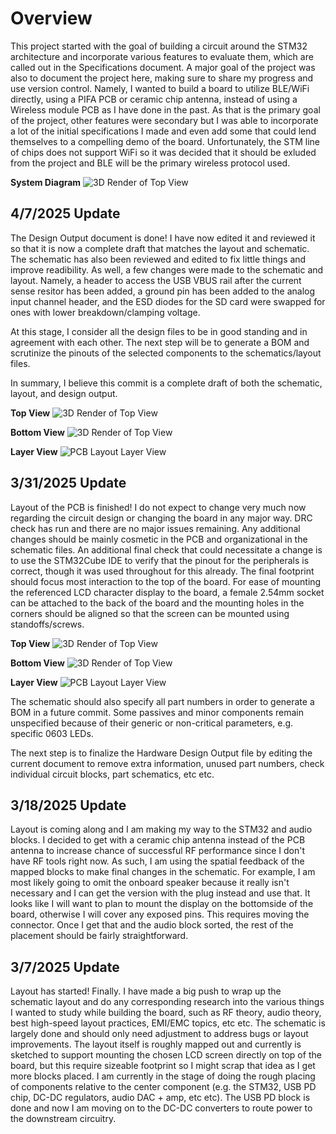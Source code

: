 # Overview

This project started with the goal of building a circuit around the STM32 architecture and incorporate various features to evaluate them, which are called out in the Specifications document. A major goal of the project was also to document the project here, making sure to share my progress and use version control. Namely, I wanted to build a board to utilize BLE/WiFi directly, using a PIFA PCB or ceramic chip antenna, instead of using a Wireless module PCB as I have done in the past. As that is the primary goal of the project, other features were secondary but I was able to incorporate a lot of the initial specifications I made and even add some that could lend themselves to a compelling demo of the board. Unfortunately, the STM line of chips does not support WiFi so it was decided that it should be exluded from the project and BLE will be the primary wireless protocol used.

**System Diagram**
![3D Render of Top View](<./Images/System Diagram.svg>)

## 4/7/2025 Update

The Design Output document is done! I have now edited it and reviewed it so that it is now a complete draft that matches the layout and schematic. The schematic has also been reviewed and edited to fix little things and improve readibility. As well, a few changes were made to the schematic and layout. Namely, a header to access the USB VBUS rail after the current sense resitor has been added, a ground pin has been added to the analog input channel header, and the ESD diodes for the SD card were swapped for ones with lower breakdown/clamping voltage.

At this stage, I consider all the design files to be in good standing and in agreement with each other. The next step will be to generate a BOM and scrutinize the pinouts of the selected components to the schematics/layout files.

In summary, I believe this commit is a complete draft of both the schematic, layout, and design output.

**Top View**
![3D Render of Top View](<./Images/Routing done - 4.7.2025 - Top view.PNG>)

**Bottom View**
![3D Render of Top View](<./Images/Routing done - 4.7.2025 - Bottom view.PNG>)

**Layer View**
![PCB Layout Layer View](<./Images/Routing done - 4.7.2025 - metal view.PNG>)

## 3/31/2025 Update

Layout of the PCB is finished! I do not expect to change very much now regarding the circuit design or changing the board in any major way. DRC check has run and there are no major issues remaining. Any additional changes should be mainly cosmetic in the PCB and organizational in the schematic files. An additional final check that could necessitate a change is to use the STM32Cube IDE to verify that the pinout for the peripherals is correct, though it was used throughout for this already. The final footprint should focus most interaction to the top of the board. For ease of mounting the referenced LCD character display to the board, a female 2.54mm socket can be attached to the back of the board and the mounting holes in the corners should be aligned so that the screen can be mounted using standoffs/screws.

**Top View**
![3D Render of Top View](<./Images/Routing done - 3.31.2025 - Top view.PNG>)

**Bottom View**
![3D Render of Top View](<./Images/Routing done - 3.31.2025 - Bottom view.PNG>)

**Layer View**
![PCB Layout Layer View](<./Images/Routing done - 3.31.2025 - metal view.PNG>)

The schematic should also specify all part numbers in order to generate a BOM in a future commit. Some passives and minor components remain unspecified because of their generic or non-critical parameters, e.g. specific 0603 LEDs.

The next step is to finalize the Hardware Design Output file by editing the current document to remove extra information, unused part numbers, check individual circuit blocks, part schematics, etc etc.

## 3/18/2025 Update

Layout is coming along and I am making my way to the STM32 and audio blocks. I decided to get with a ceramic chip antenna instead of the PCB antenna to increase chance of successful RF performance since I don't have RF tools right now. As such, I am using the spatial feedback of the mapped blocks to make final changes in the schematic. For example, I am most likely going to omit the onboard speaker because it really isn't necessary and I can get the version with the plug instead and use that. It looks like I will want to plan to mount the display on the bottomside of the board, otherwise I will cover any exposed pins. This requires moving the connector. Once I get that and the audio block sorted, the rest of the placement should be fairly straightforward.

## 3/7/2025 Update

Layout has started! Finally. I have made a big push to wrap up the schematic layout and do any corresponding research into the various things I wanted to study while building the board, such as RF theory, audio theory, best high-speed layout practices, EMI/EMC topics, etc etc.
The schematic is largely done and should only need adjustment to address bugs or layout improvements. The layout itself is roughly mapped out and currently is sketched to support mounting the chosen LCD screen directly on top of the board, but this require sizeable footprint so I might scrap that idea as I get more blocks placed. I am currently in the stage of doing the rough placing of components relative to the center component (e.g. the STM32, USB PD chip, DC-DC regulators, audio DAC + amp, etc etc). The USB PD block is done and now I am moving on to the DC-DC converters to route power to the downstream circuitry.
